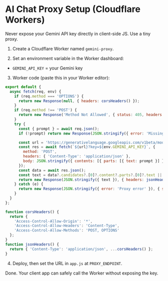 # AI Chat Proxy Setup (Cloudflare Workers)

Never expose your Gemini API key directly in client-side JS. Use a tiny proxy.

1) Create a Cloudflare Worker named `gemini-proxy`.

2) Set an environment variable in the Worker dashboard:

- `GEMINI_API_KEY` = your Gemini key

3) Worker code (paste this in your Worker editor):

```js
export default {
  async fetch(req, env) {
    if (req.method === 'OPTIONS') {
      return new Response(null, { headers: corsHeaders() });
    }
    if (req.method !== 'POST') {
      return new Response('Method Not Allowed', { status: 405, headers: corsHeaders() });
    }
    try {
      const { prompt } = await req.json();
      if (!prompt) return new Response(JSON.stringify({ error: 'Missing prompt' }), { status: 400, headers: jsonHeaders() });

      const url = 'https://generativelanguage.googleapis.com/v1beta/models/gemini-1.5-flash:generateContent';
      const res = await fetch(`${url}?key=${env.GEMINI_API_KEY}`, {
        method: 'POST',
        headers: { 'Content-Type': 'application/json' },
        body: JSON.stringify({ contents: [{ parts: [{ text: prompt }] }] })
      });
      const data = await res.json();
      const text = data?.candidates?.[0]?.content?.parts?.[0]?.text || 'No response';
      return new Response(JSON.stringify({ text }), { headers: jsonHeaders() });
    } catch (e) {
      return new Response(JSON.stringify({ error: 'Proxy error' }), { status: 500, headers: jsonHeaders() });
    }
  }
};

function corsHeaders() {
  return {
    'Access-Control-Allow-Origin': '*',
    'Access-Control-Allow-Headers': 'Content-Type',
    'Access-Control-Allow-Methods': 'POST, OPTIONS'
  };
}
function jsonHeaders() {
  return { 'Content-Type': 'application/json', ...corsHeaders() };
}
```

4) Deploy, then set the URL in `app.js` at `PROXY_ENDPOINT`.

Done. Your client app can safely call the Worker without exposing the key.


